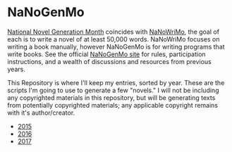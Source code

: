 NaNoGenMo
=========

[National Novel Generation Month][1] coincides with [NaNoWriMo][2], the goal of each is
to write a novel of at least 50,000 words.  NaNoWriMo focuses on writing a book
manually, however NaNoGenMo is for writing programs that write books. See the
official [NaNoGenMo site][1] for rules, participation instructions, and a
wealth of discussions and resources from previous years.

This Repository is where I'll keep my entries, sorted by year.  These are the
scripts I'm going to use to generate a few "novels." I will not be including
any copyrighted materials in this repository, but will be generating texts from
potentially copyrighted materials; any applicable copyright remains with it's
author/creator.


* [2015](2015)
* [2016](2016)
* [2017](2017)

[1]: https://nanogenmo.github.io
[2]: https://nanowrimo.org
